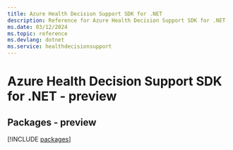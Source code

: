```yaml
---
title: Azure Health Decision Support SDK for .NET
description: Reference for Azure Health Decision Support SDK for .NET
ms.date: 03/12/2024
ms.topic: reference
ms.devlang: dotnet
ms.service: healthdecisionsupport
---
```

# Azure Health Decision Support SDK for .NET - preview
## Packages - preview
[!INCLUDE [packages](health-decision-support-index.md)]